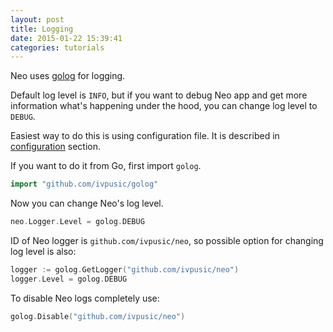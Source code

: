 ```yaml
---
layout: post
title: Logging
date: 2015-01-22 15:39:41
categories: tutorials
---
```


Neo uses [golog](https://github.com/ivpusic/golog) for logging.

Default log level is ``INFO``, but if you want to debug Neo app and get more information what's happening under the hood, you can change log level to ``DEBUG``.

Easiest way to do this is using configuration file. It is described in <a href="{{site.url}}/tutorials/2015/01/22/configuration.html">configuration</a> section.

If you want to do it from Go, first import ``golog``.

```go
import "github.com/ivpusic/golog"
```

Now you can change Neo's log level.

```go
neo.Logger.Level = golog.DEBUG
```

ID of Neo logger is ``github.com/ivpusic/neo``, so possible option for changing log level is also:

```go
logger := golog.GetLogger("github.com/ivpusic/neo")
logger.Level = golog.DEBUG
```

To disable Neo logs completely use:

```go
golog.Disable("github.com/ivpusic/neo")
```
